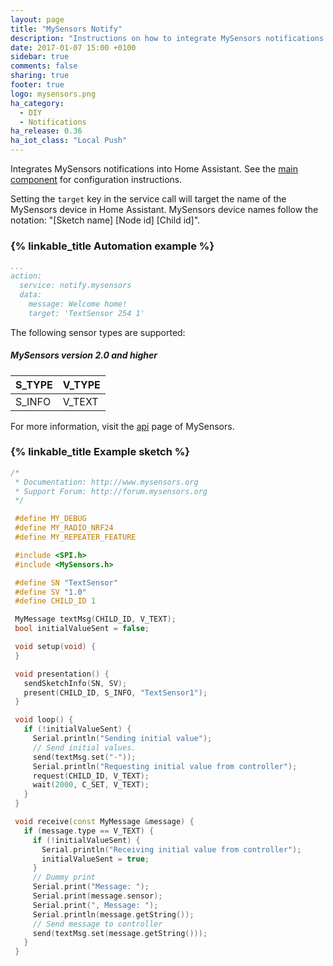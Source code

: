 ```yaml
---
layout: page
title: "MySensors Notify"
description: "Instructions on how to integrate MySensors notifications into Home Assistant."
date: 2017-01-07 15:00 +0100
sidebar: true
comments: false
sharing: true
footer: true
logo: mysensors.png
ha_category:
  - DIY
  - Notifications
ha_release: 0.36
ha_iot_class: "Local Push"
---
```


Integrates MySensors notifications into Home Assistant. See the [main component] for configuration instructions.

Setting the `target` key in the service call will target the name of the MySensors device in Home Assistant. MySensors device names follow the notation: "[Sketch name] [Node id] [Child id]".

### {% linkable_title Automation example %}

```yaml
...
action:
  service: notify.mysensors
  data:
    message: Welcome home!
    target: 'TextSensor 254 1'
```

The following sensor types are supported:

##### MySensors version 2.0 and higher

S_TYPE          | V_TYPE
----------------|--------------------------
S_INFO          | V_TEXT

For more information, visit the [api] page of MySensors.

### {% linkable_title Example sketch %}

```cpp
/*
 * Documentation: http://www.mysensors.org
 * Support Forum: http://forum.mysensors.org
 */

 #define MY_DEBUG
 #define MY_RADIO_NRF24
 #define MY_REPEATER_FEATURE

 #include <SPI.h>
 #include <MySensors.h>

 #define SN "TextSensor"
 #define SV "1.0"
 #define CHILD_ID 1

 MyMessage textMsg(CHILD_ID, V_TEXT);
 bool initialValueSent = false;

 void setup(void) {
 }

 void presentation() {
   sendSketchInfo(SN, SV);
   present(CHILD_ID, S_INFO, "TextSensor1");
 }

 void loop() {
   if (!initialValueSent) {
     Serial.println("Sending initial value");
     // Send initial values.
     send(textMsg.set("-"));
     Serial.println("Requesting initial value from controller");
     request(CHILD_ID, V_TEXT);
     wait(2000, C_SET, V_TEXT);
   }
 }

 void receive(const MyMessage &message) {
   if (message.type == V_TEXT) {
     if (!initialValueSent) {
       Serial.println("Receiving initial value from controller");
       initialValueSent = true;
     }
     // Dummy print
     Serial.print("Message: ");
     Serial.print(message.sensor);
     Serial.print(", Message: ");
     Serial.println(message.getString());
     // Send message to controller
     send(textMsg.set(message.getString()));
   }
 }
```

[main component]: /components/mysensors/
[api]: http://www.mysensors.org/download/
